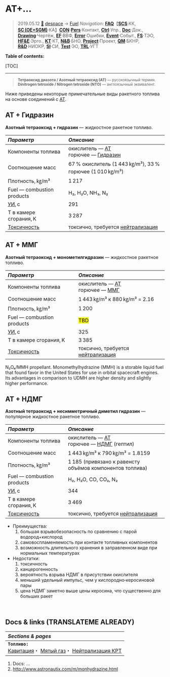 # АТ+…
> 2019.05.12 [🚀](../../index/index.md) [despace](index.md) → [Fuel](ps.md)
> *Navigation:*
> **[FAQ](faq.md)**【**[SCS](scs.md)**·КК, **[SC (OE+SGM)](sc.md)**·КА】**[CON](contact.md)·[Pers](person.md)**·Контакт, **[Ctrl](control.md)**·Упр., **[Doc](doc.md)**·Док., **[Drawing](drawing.md)**·Чертёж, **[EF](ef.md)**·ВВФ, **[Error](error.md)**·Ошибки, **[Event](event.md)**·Событ., **[FS](fs.md)**·ТЭО, **[HF&E](hfe.md)**·Эрго., **[KT](kt.md)**·КТ, **[N&B](nnb.md)**·БНО, **[Project](project.md)**·Проект, **[QM](qm.md)**·БКНР, **[R&D](rnd.md)**·НИОКР, **[SI](si.md)**·СИ, **[Test](test.md)**·ЭО, **[TRL](trl.md)**·УГТ

**Table of contents:**

[TOC]

---

> <small>**Тетраоксид диазота / Азотный тетраоксид (АТ)** — русскоязычный термин. **Dinitrogen tetroxide / Nitrogen tetroxide (NTO)** — англоязычный эквивалент.</small>

Ниже приведены некоторые примечательные виды ракетного топлива на основе соединений с [АТ](nto.md).



## АТ + Гидразин
**Азотный тетраоксид + гидразин** — жидкостное ракетное топливо.

|*Параметр*|*Описание*|
|:-|:-|
|Компоненты топлива|окислитель — [АТ](nto.md)<br> горючее — [Гидразин](hydrazine.md)|
|Соотношение масс|67 % окислитель (1 443 ㎏/m³), 33 % горючее (1 010 ㎏/m³)|
|Плотность, ㎏/m³|1 217|
|Fuel — combustion products|H₂, H₂O, NH₃, N₂|
|[УИ](ps.md), с|291|
|Т в камере сгорания, K|3 287|
|[Токсичность](nfpa_704.md)|токсично, требуется [нейтрализация](нейтрализация_крт.md)|



## АТ + ММГ
**Азотный тетраоксид + монометилгидразин** — жидкостное ракетное топливо.

|*Параметр*|*Описание*|
|:-|:-|
|Компоненты топлива|окислитель — [АТ](nto.md)<br> горючее — [ММГ](mmh.md)|
|Соотношение масс|1 443 ㎏/m³ к 880 ㎏/m³ = 2.16|
|Плотность, ㎏/m³|1 200|
|Fuel — combustion products|<mark>TBD</mark>|
|[УИ](ps.md), с|325|
|Т в камере сгорания, K|3 385|
|[Токсичность](nfpa_704.md)|токсично, требуется [нейтрализация](нейтрализация_крт.md)|

N₂O₄/MMH propellant. Monomethylhydrazine (MMH) is a storable liquid fuel that found favor in the United States for use in orbital spacecraft engines. Its advantages in comparison to UDMH are higher density and slightly higher performance.



## АТ + НДМГ
**Азотный тетраоксид + несимметричный диметил гидразин** — популярное жидкостное ракетное топливо.

|*Параметр*|*Описание*|
|:-|:-|
|Компоненты топлива|окислитель — [АТ](nto.md)<br> горючее — [НДМГ](udmh.md) (гептил)|
|Соотношение масс|1 443 ㎏/m³ к 790 ㎏/m³ = 1.8159|
|Плотность, ㎏/m³|1 185 (привязано к равенсту объёмов компонентов топлива)|
|Fuel — combustion products|H₂, H₂O, CO, CO₂, N₂|
|[УИ](ps.md), с|344|
|Т в камере сгорания, K|3 469|
|[Токсичность](nfpa_704.md)|токсично, требуется [нейтрализация](нейтрализация_крт.md)|

   - Преимущества:
      1. большая взрывобезопасность по сравнению с парой водород+кислород
      1. самовоспламеняемость при контакте топливных компонентов
      1. возможность длительного хранения в заправленном виде при нормальных температурах
   - Недостатки:
      1. токсичность
      1. канцерогенность
      1. вероятность взрыва НДМГ в присутствии окислителя
      1. меньший удельный импульс, чем у кислородно‑керосиновой пары
      1. цена НДМГ заметно выше цены керосина, что существенно для больших ракет



<p style="page-break-after:always"> </p>

## Docs & links (TRANSLATEME ALREADY)
|*Sections & pages*|
|:-|
|**`Топливо:`**<br> [Кавитация](cavitation.md)・ [Мятый газ](exhsteam.md)・ [Нейтрализация КРТ](нейтрализация_крт.md)|

   1. Docs: …
   1. <http://www.astronautix.com/m/monhydrazine.html>
